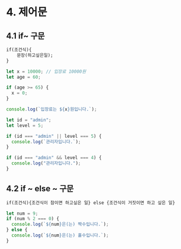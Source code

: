 # 4. 제어문

## 4.1 if~ 구문

```txt
if(조건식){
    문장(하고싶은일);
}
```

```js
let x = 10000; // 입장료 10000원
let age = 60;

if (age >= 65) {
  x = 0;
}

console.log(`입장료는 ${x}원입니다.`);

let id = "admin";
let level = 5;

if (id === "admin" || level === 5) {
  console.log(`관리자입니다.`);
}

if (id === "admin" && level === 4) {
  console.log("관리자입니다.");
}
```

## 4.2 if ~ else ~ 구문

```txt
if(조건식){조건식이 참이면 하고싶은 일} else {조건식이 거짓이면 하고 싶은 일}
```

```js
let num = 9;
if (num % 2 === 0) {
  console.log(`${num}은(는) 짝수입니다.`);
} else {
  console.log(`${num}은(는) 홀수입니다.`);
}
```
